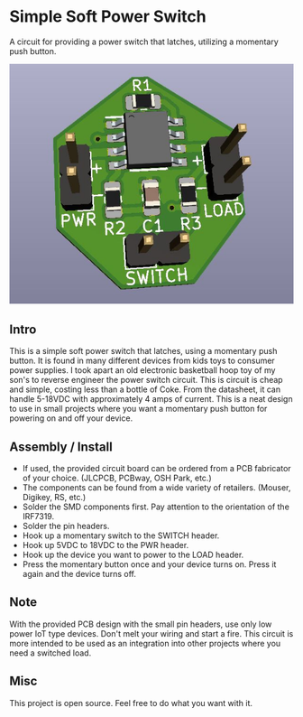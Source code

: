 # Simple Soft Power Switch
A circuit for providing a power switch that latches, utilizing a momentary push button.

![pic](pic.jpg)

## Intro
This is a simple soft power switch that latches, using a momentary push button. It is found in many different devices from kids toys to consumer power supplies. I took apart an old electronic basketball hoop toy of my son's to reverse engineer the power switch circuit. This is circuit is cheap and simple, costing less than a bottle of Coke. From the datasheet, it can handle 5-18VDC with approximately 4 amps of current. This is a neat design to use in small projects where you want a momentary push button for powering on and off your device.

## Assembly / Install
* If used, the provided circuit board can be ordered from a PCB fabricator of your choice. (JLCPCB, PCBway, OSH Park, etc.)
* The components can be found from a wide variety of retailers. (Mouser, Digikey, RS, etc.)
* Solder the SMD components first. Pay attention to the orientation of the IRF7319.
* Solder the pin headers.
* Hook up a momentary switch to the SWITCH header.
* Hook up 5VDC to 18VDC to the PWR header.
* Hook up the device you want to power to the LOAD header.
* Press the momentary button once and your device turns on. Press it again and the device turns off.

## Note
With the provided PCB design with the small pin headers, use only low power IoT type devices. Don't melt your wiring and start a fire. This circuit is more intended to be used as an integration into other projects where you need a switched load.

## Misc
This project is open source. Feel free to do what you want with it.
